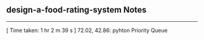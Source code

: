 <h2>design-a-food-rating-system Notes</h2><hr>[ Time taken: 1 hr 2 m 39 s ]
72.02, 42.86: pyhton Priority Queue
